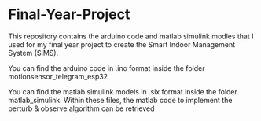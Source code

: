 # Final-Year-Project

This repository contains the arduino code and matlab simulink modles that I used for my final year project to create the Smart Indoor Management System (SIMS). 

You can find the arduino code in .ino format inside the folder motionsensor_telegram_esp32

You can find the matlab simulink models in .slx format inside the folder matlab_simulink. Within these files, the matlab code to implement the perturb & observe algorithm can be retrieved
